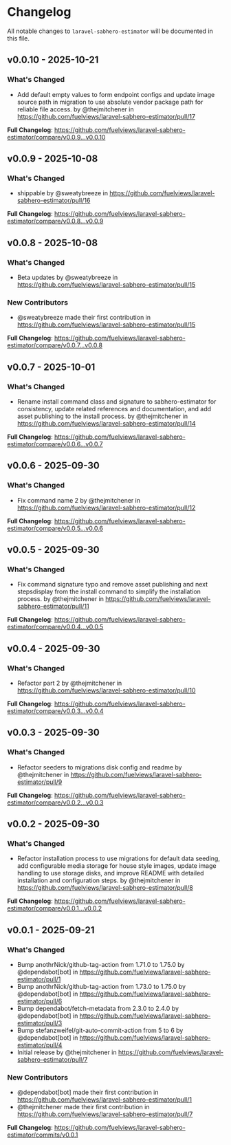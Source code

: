 # Changelog

All notable changes to `laravel-sabhero-estimator` will be documented in this file.

## v0.0.10 - 2025-10-21

### What's Changed

* Add default empty values to form endpoint configs and update image source path in migration to use absolute vendor package path for reliable file access. by @thejmitchener in https://github.com/fuelviews/laravel-sabhero-estimator/pull/17

**Full Changelog**: https://github.com/fuelviews/laravel-sabhero-estimator/compare/v0.0.9...v0.0.10

## v0.0.9 - 2025-10-08

### What's Changed

* shippable by @sweatybreeze in https://github.com/fuelviews/laravel-sabhero-estimator/pull/16

**Full Changelog**: https://github.com/fuelviews/laravel-sabhero-estimator/compare/v0.0.8...v0.0.9

## v0.0.8 - 2025-10-08

### What's Changed

* Beta updates by @sweatybreeze in https://github.com/fuelviews/laravel-sabhero-estimator/pull/15

### New Contributors

* @sweatybreeze made their first contribution in https://github.com/fuelviews/laravel-sabhero-estimator/pull/15

**Full Changelog**: https://github.com/fuelviews/laravel-sabhero-estimator/compare/v0.0.7...v0.0.8

## v0.0.7 - 2025-10-01

### What's Changed

* Rename install command class and signature to sabhero-estimator for consistency, update related references and documentation, and add asset publishing to the install process. by @thejmitchener in https://github.com/fuelviews/laravel-sabhero-estimator/pull/14

**Full Changelog**: https://github.com/fuelviews/laravel-sabhero-estimator/compare/v0.0.6...v0.0.7

## v0.0.6 - 2025-09-30

### What's Changed

* Fix command name 2 by @thejmitchener in https://github.com/fuelviews/laravel-sabhero-estimator/pull/12

**Full Changelog**: https://github.com/fuelviews/laravel-sabhero-estimator/compare/v0.0.5...v0.0.6

## v0.0.5 - 2025-09-30

### What's Changed

* Fix command signature typo and remove asset publishing and next stepsdisplay from the install command to simplify the installation process. by @thejmitchener in https://github.com/fuelviews/laravel-sabhero-estimator/pull/11

**Full Changelog**: https://github.com/fuelviews/laravel-sabhero-estimator/compare/v0.0.4...v0.0.5

## v0.0.4 - 2025-09-30

### What's Changed

* Refactor part 2 by @thejmitchener in https://github.com/fuelviews/laravel-sabhero-estimator/pull/10

**Full Changelog**: https://github.com/fuelviews/laravel-sabhero-estimator/compare/v0.0.3...v0.0.4

## v0.0.3 - 2025-09-30

### What's Changed

* Refactor seeders to migrations disk config and readme by @thejmitchener in https://github.com/fuelviews/laravel-sabhero-estimator/pull/9

**Full Changelog**: https://github.com/fuelviews/laravel-sabhero-estimator/compare/v0.0.2...v0.0.3

## v0.0.2 - 2025-09-30

### What's Changed

* Refactor installation process to use migrations for default data seeding, add configurable media storage for house style images, update image handling to use storage disks, and improve README with detailed installation and configuration steps. by @thejmitchener in https://github.com/fuelviews/laravel-sabhero-estimator/pull/8

**Full Changelog**: https://github.com/fuelviews/laravel-sabhero-estimator/compare/v0.0.1...v0.0.2

## v0.0.1 - 2025-09-21

### What's Changed

* Bump anothrNick/github-tag-action from 1.71.0 to 1.75.0 by @dependabot[bot] in https://github.com/fuelviews/laravel-sabhero-estimator/pull/1
* Bump anothrNick/github-tag-action from 1.73.0 to 1.75.0 by @dependabot[bot] in https://github.com/fuelviews/laravel-sabhero-estimator/pull/6
* Bump dependabot/fetch-metadata from 2.3.0 to 2.4.0 by @dependabot[bot] in https://github.com/fuelviews/laravel-sabhero-estimator/pull/3
* Bump stefanzweifel/git-auto-commit-action from 5 to 6 by @dependabot[bot] in https://github.com/fuelviews/laravel-sabhero-estimator/pull/4
* Initial release by @thejmitchener in https://github.com/fuelviews/laravel-sabhero-estimator/pull/7

### New Contributors

* @dependabot[bot] made their first contribution in https://github.com/fuelviews/laravel-sabhero-estimator/pull/1
* @thejmitchener made their first contribution in https://github.com/fuelviews/laravel-sabhero-estimator/pull/7

**Full Changelog**: https://github.com/fuelviews/laravel-sabhero-estimator/commits/v0.0.1
